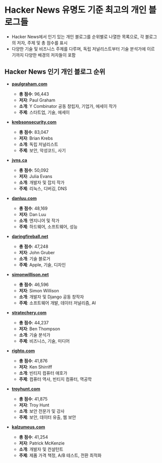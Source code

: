 # Hacker News 유명도 기준 최고의 개인 블로그들


* Hacker News에서 인기 있는 개인 블로그를 순위별로 나열한 목록으로, 각 블로그의 저자, 주제 및 총 점수를 표시
* 다양한 기술 및 비즈니스 주제를 다루며, 독립 저널리스트부터 기술 분석가에 이르기까지 다양한 배경의 저자들이 포함

Hacker News 인기 개인 블로그 순위
------------------------

* **[paulgraham.com](https://paulgraham.com)**

  + **총 점수**: 96,443
  + **저자**: Paul Graham
  + **소개**: Y Combinator 공동 창립자, 기업가, 에세이 작가
  + **주제**: 스타트업, 기술, 에세이
* **[krebsonsecurity.com](https://krebsonsecurity.com)**

  + **총 점수**: 83,047
  + **저자**: Brian Krebs
  + **소개**: 독립 저널리스트
  + **주제**: 보안, 악성코드, 사기
* **[jvns.ca](https://jvns.ca)**

  + **총 점수**: 50,092
  + **저자**: Julia Evans
  + **소개**: 개발자 및 잡지 작가
  + **주제**: 리눅스, 디버깅, DNS
* **[danluu.com](https://danluu.com)**

  + **총 점수**: 48,169
  + **저자**: Dan Luu
  + **소개**: 엔지니어 및 작가
  + **주제**: 하드웨어, 소프트웨어, 성능
* **[daringfireball.net](https://daringfireball.net)**

  + **총 점수**: 47,248
  + **저자**: John Gruber
  + **소개**: 기술 블로거
  + **주제**: Apple, 기술, 디자인
* **[simonwillison.net](https://simonwillison.net)**

  + **총 점수**: 46,596
  + **저자**: Simon Willison
  + **소개**: 개발자 및 Django 공동 창작자
  + **주제**: 소프트웨어 개발, 데이터 저널리즘, AI
* **[stratechery.com](https://stratechery.com)**

  + **총 점수**: 44,237
  + **저자**: Ben Thompson
  + **소개**: 기술 분석가
  + **주제**: 비즈니스, 기술, 미디어
* **[righto.com](https://righto.com)**

  + **총 점수**: 41,876
  + **저자**: Ken Shirriff
  + **소개**: 빈티지 컴퓨터 애호가
  + **주제**: 컴퓨터 역사, 빈티지 컴퓨터, 역공학
* **[troyhunt.com](https://troyhunt.com)**

  + **총 점수**: 41,875
  + **저자**: Troy Hunt
  + **소개**: 보안 전문가 및 강사
  + **주제**: 보안, 데이터 유출, 웹 보안
* **[kalzumeus.com](https://kalzumeus.com)**

  + **총 점수**: 41,254
  + **저자**: Patrick McKenzie
  + **소개**: 개발자 및 컨설턴트
  + **주제**: 제품 가격 책정, A/B 테스트, 전환 최적화
